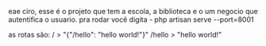 eae ciro, esse é o projeto que tem a escola, a biblioteca e o um negocio que autentifica o usuario.
pra rodar você digita - php artisan serve --port=8001

as rotas são: 
/ > "{"/hello": "hello world!"}"
/hello > "hello world!"


